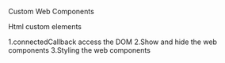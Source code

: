 Custom Web Components

Html custom elements

1.connectedCallback access the DOM
2.Show and hide the web components
3.Styling the web components
